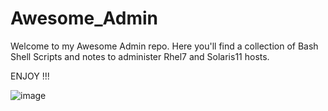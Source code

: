 # Awesome_Admin
Welcome to my Awesome Admin repo. Here you'll find a collection of Bash Shell Scripts and notes to administer Rhel7 and Solaris11 hosts. 

ENJOY !!!

![image](https://user-images.githubusercontent.com/33457737/113639139-7f25e880-9646-11eb-88e1-2e1f987f0f06.png)

